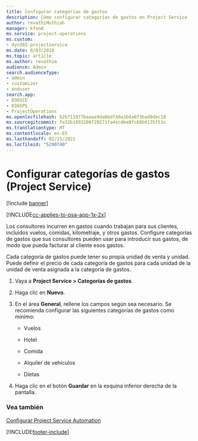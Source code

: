 ```yaml
---
title: Configurar categorías de gastos
description: Cómo configurar categorías de gastos en Project Service
author: revathiMuthiah
manager: kfend
ms.service: project-operations
ms.custom:
- dyn365-projectservice
ms.date: 8/03/2018
ms.topic: article
ms.author: revathim
audience: Admin
search.audienceType:
- admin
- customizer
- enduser
search.app:
- D365CE
- D365PS
- ProjectOperations
ms.openlocfilehash: b2b711977baaae9dabbdf49a3b4a6f3bad9dec18
ms.sourcegitcommit: fa32b1893286f20271fa4ec4be8fc68bd135f53c
ms.translationtype: HT
ms.contentlocale: es-ES
ms.lasthandoff: 02/15/2021
ms.locfileid: "5290740"
---
```

# <a name="configure-expense-categories-project-service"></a>Configurar categorías de gastos (Project Service)

[!include [banner](../includes/psa-now-project-operations.md)]

[!INCLUDE[cc-applies-to-psa-app-1x-2x](../includes/cc-applies-to-psa-app-1x-2x.md)]

Los consultores incurren en gastos cuando trabajan para sus clientes, incluidos vuelos, comidas, kilometraje, y otros gastos. Configure categorías de gastos que sus consultores pueden usar para introducir sus gastos, de modo que pueda facturar al cliente esos gastos.  
  
Cada categoría de gastos puede tener su propia unidad de venta y unidad. Puede definir el precio de cada categoría de gastos para cada unidad de la unidad de venta asignada a la categoría de gastos.  
  
1.  Vaya a **Project Service > Categorías de gastos**.  
  
2.  Haga clic en **Nuevo**.  
  
3.  En el área **General**, rellene los campos según sea necesario. Se recomienda configurar las siguientes categorías de gastos como mínimo:  
  
    -   Vuelos  
  
    -   Hotel  
  
    -   Comida  
  
    -   Alquiler de vehículos  
  
    -   Dietas  
  
4.  Haga clic en el botón **Guardar** en la esquina inferior derecha de la pantalla.  
  
### <a name="see-also"></a>Vea también  
 [Configurar Project Service Automation](../psa/configure.md)


[!INCLUDE[footer-include](../includes/footer-banner.md)]